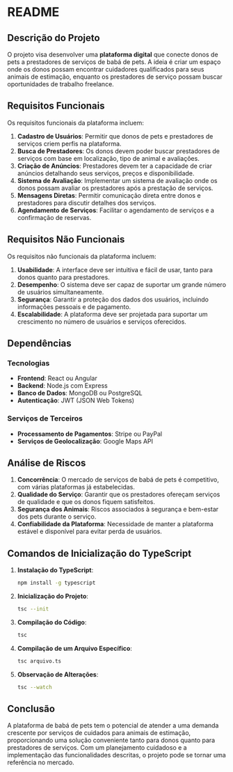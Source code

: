 # README

## Descrição do Projeto

O projeto visa desenvolver uma **plataforma digital** que conecte donos de pets a prestadores de serviços de babá de pets. A ideia é criar um espaço onde os donos possam encontrar cuidadores qualificados para seus animais de estimação, enquanto os prestadores de serviço possam buscar oportunidades de trabalho freelance.

## Requisitos Funcionais

Os requisitos funcionais da plataforma incluem:

1. **Cadastro de Usuários**: Permitir que donos de pets e prestadores de serviços criem perfis na plataforma.
2. **Busca de Prestadores**: Os donos devem poder buscar prestadores de serviços com base em localização, tipo de animal e avaliações.
3. **Criação de Anúncios**: Prestadores devem ter a capacidade de criar anúncios detalhando seus serviços, preços e disponibilidade.
4. **Sistema de Avaliação**: Implementar um sistema de avaliação onde os donos possam avaliar os prestadores após a prestação de serviços.
5. **Mensagens Diretas**: Permitir comunicação direta entre donos e prestadores para discutir detalhes dos serviços.
6. **Agendamento de Serviços**: Facilitar o agendamento de serviços e a confirmação de reservas.

## Requisitos Não Funcionais

Os requisitos não funcionais da plataforma incluem:

1. **Usabilidade**: A interface deve ser intuitiva e fácil de usar, tanto para donos quanto para prestadores.
2. **Desempenho**: O sistema deve ser capaz de suportar um grande número de usuários simultaneamente.
3. **Segurança**: Garantir a proteção dos dados dos usuários, incluindo informações pessoais e de pagamento.
4. **Escalabilidade**: A plataforma deve ser projetada para suportar um crescimento no número de usuários e serviços oferecidos.

## Dependências

### Tecnologias

- **Frontend**: React ou Angular
- **Backend**: Node.js com Express
- **Banco de Dados**: MongoDB ou PostgreSQL
- **Autenticação**: JWT (JSON Web Tokens)

### Serviços de Terceiros

- **Processamento de Pagamentos**: Stripe ou PayPal
- **Serviços de Geolocalização**: Google Maps API

## Análise de Riscos

1. **Concorrência**: O mercado de serviços de babá de pets é competitivo, com várias plataformas já estabelecidas.
2. **Qualidade do Serviço**: Garantir que os prestadores ofereçam serviços de qualidade e que os donos fiquem satisfeitos.
3. **Segurança dos Animais**: Riscos associados à segurança e bem-estar dos pets durante o serviço.
4. **Confiabilidade da Plataforma**: Necessidade de manter a plataforma estável e disponível para evitar perda de usuários.

## Comandos de Inicialização do TypeScript

1. **Instalação do TypeScript**:

   ```bash
   npm install -g typescript
   ```

2. **Inicialização do Projeto**:

   ```bash
   tsc --init
   ```

3. **Compilação do Código**:

   ```bash
   tsc
   ```

4. **Compilação de um Arquivo Específico**:

   ```bash
   tsc arquivo.ts
   ```

5. **Observação de Alterações**:

   ```bash
   tsc --watch
   ```

## Conclusão

A plataforma de babá de pets tem o potencial de atender a uma demanda crescente por serviços de cuidados para animais de estimação, proporcionando uma solução conveniente tanto para donos quanto para prestadores de serviços. Com um planejamento cuidadoso e a implementação das funcionalidades descritas, o projeto pode se tornar uma referência no mercado.
